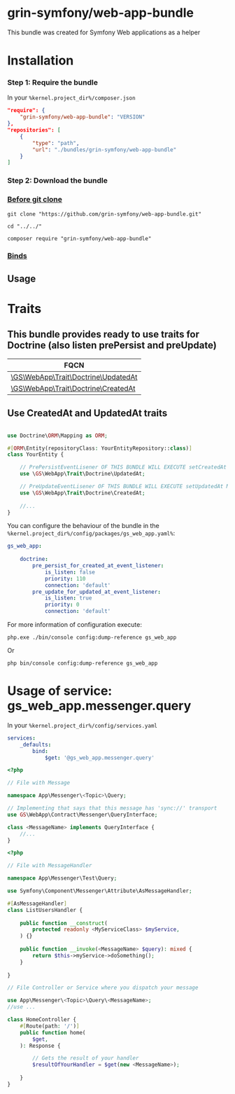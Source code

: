 grin-symfony/web-app-bundle
========

This bundle was created for Symfony Web applications as a helper

# Installation

### Step 1: Require the bundle

In your `%kernel.project_dir%/composer.json`

```json
"require": {
	"grin-symfony/web-app-bundle": "VERSION"
},
"repositories": [
	{
		"type": "path",
		"url": "./bundles/grin-symfony/web-app-bundle"
	}
]
```

### Step 2: Download the bundle

### [Before git clone](https://github.com/grin-symfony/docs/blob/main/docs/bundles_grin_symfony%20mkdir.md)

```console
git clone "https://github.com/grin-symfony/web-app-bundle.git"
```

```console
cd "../../"
```

```console
composer require "grin-symfony/web-app-bundle"
```

### [Binds](https://github.com/grin-symfony/docs/blob/main/docs/borrow-services.yaml-section.md)

Usage
------

# Traits

This bundle provides ready to use traits for Doctrine (also listen prePersist and preUpdate)
------

| FQCN |
| ------------- |
| [\GS\WebApp\Trait\Doctrine\UpdatedAt](https://github.com/grin-symfony/web-app-bundle/blob/main/src/Trait/Doctrine/UpdatedAt.php) |
| [\GS\WebApp\Trait\Doctrine\CreatedAt](https://github.com/grin-symfony/web-app-bundle/blob/main/src/Trait/Doctrine/CreatedAt.php) |


## Use CreatedAt and UpdatedAt traits

```php

use Doctrine\ORM\Mapping as ORM;

#[ORM\Entity(repositoryClass: YourEntityRepository::class)]
class YourEntity {

	// PrePersistEventLisener OF THIS BUNDLE WILL EXECUTE setCreatedAt METHOD FOR YOU
	use \GS\WebApp\Trait\Doctrine\UpdatedAt;

	// PreUpdateEventLisener OF THIS BUNDLE WILL EXECUTE setUpdatedAt METHOD FOR YOU
	use \GS\WebApp\Trait\Doctrine\CreatedAt;
	
	//...
}

```

You can configure the behaviour of the bundle in the `%kernel.project_dir%/config/packages/gs_web_app.yaml%`:

```yaml
gs_web_app:
    
    doctrine:
        pre_persist_for_created_at_event_listener:
            is_listen: false
            priority: 110
            connection: 'default'
        pre_update_for_updated_at_event_listener:
            is_listen: true
            priority: 0
            connection: 'default'
```

For more information of configuration execute:

```console
php.exe ./bin/console config:dump-reference gs_web_app
```

Or

```console
php bin/console config:dump-reference gs_web_app
```

# Usage of service: gs_web_app.messenger.query

In your `%kernel.project_dir%/config/services.yaml`

```yaml
services:
    _defaults:
        bind:
            $get: '@gs_web_app.messenger.query'
```

```php
<?php

// File with Message

namespace App\Messenger\<Topic>\Query;

// Implementing that says that this message has 'sync://' transport
use GS\WebApp\Contract\Messenger\QueryInterface;

class <MessageName> implements QueryInterface {
	//...
}
```

```php
<?php

// File with MessageHandler

namespace App\Messenger\Test\Query;

use Symfony\Component\Messenger\Attribute\AsMessageHandler;

#[AsMessageHandler]
class ListUsersHandler {
	
	public function __construct(
		protected readonly <MyServiceClass> $myService,
	) {}
	
	public function __invoke(<MessageName> $query): mixed {
		return $this->myService->doSomething();
	}
	
}
```

```php
// File Controller or Service where you dispatch your message

use App\Messenger\<Topic>\Query\<MessageName>;
//use ...

class HomeController {
	#[Route(path: '/')]
    public function home(
		$get,
    ): Response {

		// Gets the result of your handler
		$resultOfYourHandler = $get(new <MessageName>);
		
	}
}
```